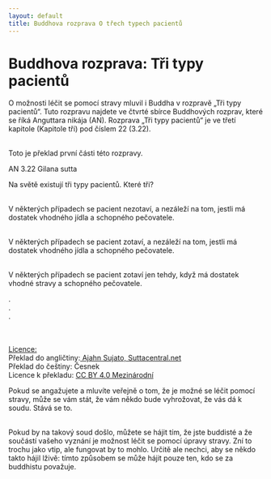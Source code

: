 ```yaml
---
layout: default
title: Buddhova rozprava O třech typech pacientů
---
```


# Buddhova rozprava: Tři typy pacientů

O možnosti léčit se pomocí stravy mluvil i Buddha v rozpravě „Tři typy pacientů“. Tuto rozpravu najdete ve čtvrté sbírce Buddhových rozprav, které se říká Anguttara nikája (AN). Rozprava „Tři typy pacientů“ je ve třetí kapitole (Kapitole tří) pod číslem 22 (3.22). <br><br>

Toto je překlad první části této rozpravy.

<div class="citace">
<div class="citace-nadpis">AN 3.22 Gilana sutta</div>

Na světě existují tři typy pacientů. Které tři?<br><br>

V některých případech se pacient nezotaví, a nezáleží na tom, jestli má dostatek vhodného jídla a schopného pečovatele.<br><br>

V některých případech se pacient zotaví, a nezáleží na tom, jestli má dostatek vhodného jídla a schopného pečovatele.<br><br>

V některých případech se pacient zotaví jen tehdy, když má dostatek vhodné stravy a schopného pečovatele.<br>

.<br>
.<br>
.<br><br><br>

<u>Licence:</u><br>
Překlad do angličtiny:<a href="https://suttacentral.net/an3.22/en/sujato?layout=plain&reference=none&notes=asterisk&highlight=false&script=latin"> Ajahn Sujato, Suttacentral.net</a><br>
Překlad do češtiny: Česnek<br>
Licence k překladu: <a href="https://creativecommons.org/licenses/by/4.0/deed.cs">CC BY 4.0 Mezinárodní</a> <br>

</div>

<a></a>
Pokud se angažujete a mluvíte veřejně o tom, že je možné se léčit pomocí stravy, může se vám stát, že vám někdo bude vyhrožovat, že vás dá k soudu. Stává se to. <br><br>

Pokud by na takový soud došlo, můžete se hájit tím, že jste buddisté a že součástí vašeho vyznání je možnost léčit se pomocí úpravy stravy. Zní to trochu jako vtip, ale fungovat by to mohlo. Určitě ale nechci, aby se někdo takto hájil lživě: tímto způsobem se může hájit pouze ten, kdo se za buddhistu považuje.
